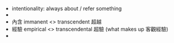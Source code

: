 - intentionality:  always about / refer something
-
- 內含 immanent <> transcendent 超越
- 經驗 empirical <> transcendental 超驗 (what makes up 客觀經驗)
-